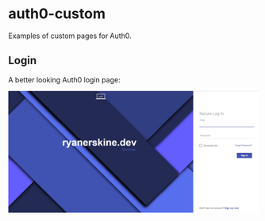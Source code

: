 # auth0-custom
Examples of custom pages for Auth0.

## Login
A better looking Auth0 login page:

![Sample Login Page](login/src/sample.jpg)